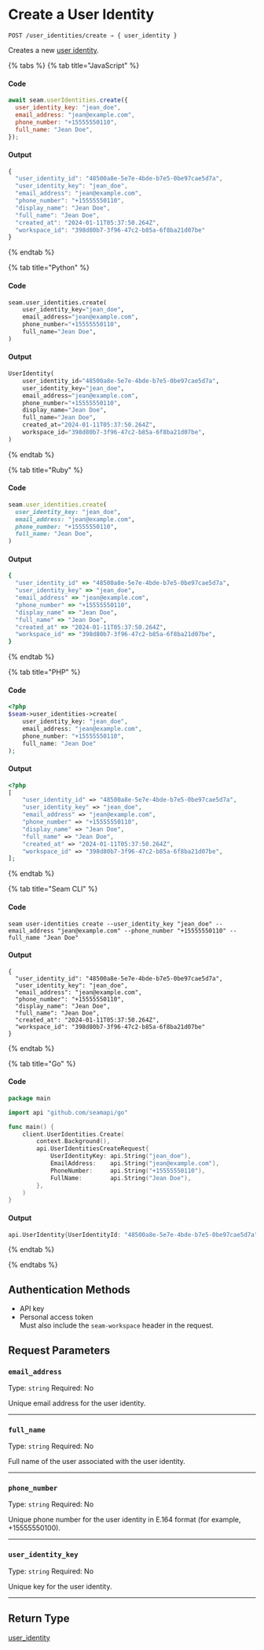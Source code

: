 # Create a User Identity

```
POST /user_identities/create ⇒ { user_identity }
```

Creates a new [user identity](https://docs.seam.co/latest/capability-guides/mobile-access-in-development/managing-mobile-app-user-accounts-with-user-identities#what-is-a-user-identity).

{% tabs %}
{% tab title="JavaScript" %}
#### Code

```javascript
await seam.userIdentities.create({
  user_identity_key: "jean_doe",
  email_address: "jean@example.com",
  phone_number: "+15555550110",
  full_name: "Jean Doe",
});
```

#### Output

```javascript
{
  "user_identity_id": "48500a8e-5e7e-4bde-b7e5-0be97cae5d7a",
  "user_identity_key": "jean_doe",
  "email_address": "jean@example.com",
  "phone_number": "+15555550110",
  "display_name": "Jean Doe",
  "full_name": "Jean Doe",
  "created_at": "2024-01-11T05:37:50.264Z",
  "workspace_id": "398d80b7-3f96-47c2-b85a-6f8ba21d07be"
}
```
{% endtab %}

{% tab title="Python" %}
#### Code

```python
seam.user_identities.create(
    user_identity_key="jean_doe",
    email_address="jean@example.com",
    phone_number="+15555550110",
    full_name="Jean Doe",
)
```

#### Output

```python
UserIdentity(
    user_identity_id="48500a8e-5e7e-4bde-b7e5-0be97cae5d7a",
    user_identity_key="jean_doe",
    email_address="jean@example.com",
    phone_number="+15555550110",
    display_name="Jean Doe",
    full_name="Jean Doe",
    created_at="2024-01-11T05:37:50.264Z",
    workspace_id="398d80b7-3f96-47c2-b85a-6f8ba21d07be",
)
```
{% endtab %}

{% tab title="Ruby" %}
#### Code

```ruby
seam.user_identities.create(
  user_identity_key: "jean_doe",
  email_address: "jean@example.com",
  phone_number: "+15555550110",
  full_name: "Jean Doe",
)
```

#### Output

```ruby
{
  "user_identity_id" => "48500a8e-5e7e-4bde-b7e5-0be97cae5d7a",
  "user_identity_key" => "jean_doe",
  "email_address" => "jean@example.com",
  "phone_number" => "+15555550110",
  "display_name" => "Jean Doe",
  "full_name" => "Jean Doe",
  "created_at" => "2024-01-11T05:37:50.264Z",
  "workspace_id" => "398d80b7-3f96-47c2-b85a-6f8ba21d07be",
}
```
{% endtab %}

{% tab title="PHP" %}
#### Code

```php
<?php
$seam->user_identities->create(
    user_identity_key: "jean_doe",
    email_address: "jean@example.com",
    phone_number: "+15555550110",
    full_name: "Jean Doe"
);
```

#### Output

```php
<?php
[
    "user_identity_id" => "48500a8e-5e7e-4bde-b7e5-0be97cae5d7a",
    "user_identity_key" => "jean_doe",
    "email_address" => "jean@example.com",
    "phone_number" => "+15555550110",
    "display_name" => "Jean Doe",
    "full_name" => "Jean Doe",
    "created_at" => "2024-01-11T05:37:50.264Z",
    "workspace_id" => "398d80b7-3f96-47c2-b85a-6f8ba21d07be",
];
```
{% endtab %}

{% tab title="Seam CLI" %}
#### Code

```seam_cli
seam user-identities create --user_identity_key "jean_doe" --email_address "jean@example.com" --phone_number "+15555550110" --full_name "Jean Doe"
```

#### Output

```seam_cli
{
  "user_identity_id": "48500a8e-5e7e-4bde-b7e5-0be97cae5d7a",
  "user_identity_key": "jean_doe",
  "email_address": "jean@example.com",
  "phone_number": "+15555550110",
  "display_name": "Jean Doe",
  "full_name": "Jean Doe",
  "created_at": "2024-01-11T05:37:50.264Z",
  "workspace_id": "398d80b7-3f96-47c2-b85a-6f8ba21d07be"
}
```
{% endtab %}

{% tab title="Go" %}
#### Code

```go
package main

import api "github.com/seamapi/go"

func main() {
	client.UserIdentities.Create(
		context.Background(),
		api.UserIdentitiesCreateRequest{
			UserIdentityKey: api.String("jean_doe"),
			EmailAddress:    api.String("jean@example.com"),
			PhoneNumber:     api.String("+15555550110"),
			FullName:        api.String("Jean Doe"),
		},
	)
}
```

#### Output

```go
api.UserIdentity{UserIdentityId: "48500a8e-5e7e-4bde-b7e5-0be97cae5d7a", UserIdentityKey: "jean_doe", EmailAddress: "jean@example.com", PhoneNumber: "+15555550110", DisplayName: "Jean Doe", FullName: "Jean Doe", CreatedAt: "2024-01-11T05:37:50.264Z", WorkspaceId: "398d80b7-3f96-47c2-b85a-6f8ba21d07be"}
```
{% endtab %}

{% endtabs %}

## Authentication Methods

- API key
- Personal access token
  <br>Must also include the `seam-workspace` header in the request.

## Request Parameters

### `email_address`

Type: `string`
Required: No

Unique email address for the user identity.

***

### `full_name`

Type: `string`
Required: No

Full name of the user associated with the user identity.

***

### `phone_number`

Type: `string`
Required: No

Unique phone number for the user identity in E.164 format (for example, +15555550100).

***

### `user_identity_key`

Type: `string`
Required: No

Unique key for the user identity.

***

## Return Type

[user\_identity](./)
